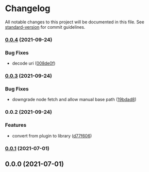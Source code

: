 # Changelog

All notable changes to this project will be documented in this file. See [standard-version](https://github.com/conventional-changelog/standard-version) for commit guidelines.

### [0.0.4](https://github.com/netlify/netlify-ipx/compare/v0.0.3...v0.0.4) (2021-09-24)


### Bug Fixes

* decode uri ([008de0f](https://github.com/netlify/netlify-ipx/commit/008de0f9584c11f97934c1be61bf072e3d386d72))

### [0.0.3](https://github.com/netlify/netlify-ipx/compare/v0.0.2...v0.0.3) (2021-09-24)


### Bug Fixes

* downgrade node fetch and allow manual base path ([19bdad8](https://github.com/netlify/netlify-ipx/commit/19bdad8e8088811111c9b415c67272e69799e384))

### 0.0.2 (2021-09-24)


### Features

* convert from plugin to library ([d77f606](https://github.com/netlify/netlify-ipx/commit/d77f6063fd7618148a913490c312c19140b4383a))

### [0.0.1](https://github.com/nuxt-contrib/netlify-ipx/compare/v0.0.0...v0.0.1) (2021-07-01)

## 0.0.0 (2021-07-01)
